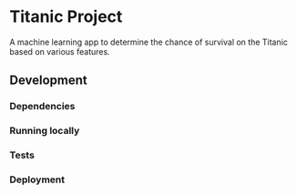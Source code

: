 # Titanic Project
A machine learning app to determine the chance of survival on the Titanic based on various features.

## Development

### Dependencies

### Running locally

### Tests

### Deployment

